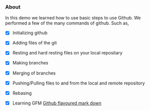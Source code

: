 ### About
In this demo we learned how to use basic steps to use Github. We performed a few of the many commands of github. Such as,

- [x] Initializing github

- [x] Adding files of the git

- [x] Resting and hard resting files on your local repositary

- [x] Making branches

- [x] Merging of branches

- [x] Pushing/Pulling files to and from the local and remote repository

- [x] Rebasing

- [x] Learning GFM [Github flavoured mark down](https://guides.github.com/features/mastering-markdown/#GitHub-flavored-markdown)
